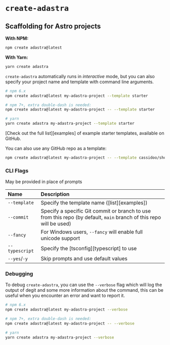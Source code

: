 # `create-adastra`

## Scaffolding for Astro projects

**With NPM:**

```bash
npm create adastra@latest
```

**With Yarn:**

```bash
yarn create adastra
```

`create-adastra` automatically runs in _interactive_ mode, but you can also specify your project name and template with command line arguments.

```bash
# npm 6.x
npm create adastra@latest my-adastra-project --template starter

# npm 7+, extra double-dash is needed:
npm create adastra@latest my-adastra-project -- --template starter

# yarn
yarn create adastra my-adastra-project --template starter
```

[Check out the full list][examples] of example starter templates, available on GitHub.

You can also use any GitHub repo as a template:

```bash
npm create adastra@latest my-adastra-project -- --template cassidoo/shopify-react-adastra
```

### CLI Flags

May be provided in place of prompts

| Name           | Description                                                                                                         |
| :------------- | :------------------------------------------------------------------------------------------------------------------ |
| `--template`   | Specify the template name ([list][examples])                                                                        |
| `--commit`     | Specify a specific Git commit or branch to use from this repo (by default, `main` branch of this repo will be used) |
| `--fancy`      | For Windows users, `--fancy` will enable full unicode support                                                       |
| `--typescript` | Specify the [tsconfig][typescript] to use                                                                           |
| `--yes`/`-y`   | Skip prompts and use default values                                                                                 |

### Debugging

To debug `create-adastra`, you can use the `--verbose` flag which will log the output of degit and some more information about the command, this can be useful when you encounter an error and want to report it.

```bash
# npm 6.x
npm create adastra@latest my-adastra-project --verbose

# npm 7+, extra double-dash is needed:
npm create adastra@latest my-adastra-project -- --verbose

# yarn
yarn create adastra my-adastra-project --verbose
```
